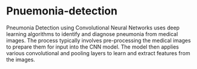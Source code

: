 # Pnuemonia-detection
Pneumonia Detection using Convolutional Neural Networks uses deep learning algorithms to identify and diagnose pneumonia from medical images. The process typically involves pre-processing the medical images to prepare them for input into the CNN model. The model then applies various convolutional and pooling layers to learn and extract features from the images.
